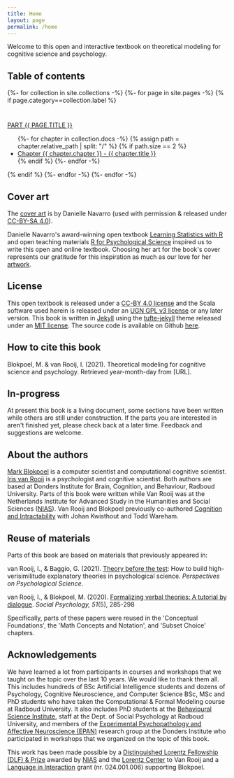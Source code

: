 ```yaml
---
title: Home
layout: page
permalink: /home
---
```


Welcome to this open and interactive textbook on theoretical modeling for cognitive science and psychology.

## Table of contents

{%- for collection in site.collections -%}
{%- for page in site.pages  -%}
{% if page.category==collection.label %}
<p style="text-transform: uppercase; margin-top: 2.5rem;"><a href="{{ site.baseurl }}{{ page.url }}">Part {{ page.title }}</a></p>
<ul>
{%- for chapter in collection.docs -%}
{% assign path = chapter.relative_path | split: "/" %}
{% if path.size == 2 %}
<li style="text-align: left;"><a href="{{ site.baseurl }}{{ chapter.url }}">Chapter {{ chapter.chapter }} - {{ chapter.title }}</a></li>
{% endif %}
{%- endfor -%}
</ul>
{% endif %}
{%- endfor -%}
{%- endfor -%}

## Cover art
The [cover art](https://computationalcognitivescience.github.io/lovelace/) is by Danielle Navarro (used with permission & released under [CC-BY-SA 4.0](https://creativecommons.org/licenses/by-sa/4.0/)).

Danielle Navarro's award-winning open textbook [Learning Statistics with R](https://learningstatisticswithr.com) and open teaching materials [R for Psychological Science](http://psyr.djnavarro.net) inspired us to write this open and online textbook. Choosing her art for the book's cover represents our gratitude for this inspiration as much as our love for her [artwork](https://art.djnavarro.net).

## License
This open textbook is released under a [CC-BY 4.0 license](https://creativecommons.org/licenses/by/4.0/) and the Scala software used herein is released under an [UGN GPL v3 license]() or any later version. This book is written in [Jekyll](https://jekyllrb.com) using the [tufte-jekyll](https://github.com/clayh53/tufte-jekyll) theme released under an [MIT license](https://github.com/fongandrew/hydeout/blob/master/LICENSE.md). The source code is available on Github [here](https://github.com/computationalcognitivescience/lovelace).

## How to cite this book
Blokpoel, M. & van Rooij, I. (2021). Theoretical modeling for cognitive science and psychology. Retrieved year-month-day from [URL].

## In-progress
At present this book is a living document, some sections have been written while others are still under construction. If the parts you are interested in aren't finished yet, please check back at a later time. Feedback and suggestions are welcome.

## About the authors
[Mark Blokpoel](http://www.markblokpoel.com) is a computer scientist and computational cognitive scientist. [Iris van Rooij](irisvanrooijcogsci.com) is a psychologist and cognitive scientist. Both authors are based at Donders Institute for Brain, Cognition, and Behaviour, Radboud University. Parts of this book were written while Van Rooij was at the Netherlands Institute for Advanced Study in the Humanities and Social Sciences ([NIAS](https://nias.knaw.nl)). Van Rooij and Blokpoel previously co-authored [Cognition and Intractability](https://cognitionandintractability.com) with Johan Kwisthout and Todd Wareham.

## Reuse of materials

Parts of this book are based on materials that previously appeared in:

van Rooij, I., & Baggio, G. (2021). [Theory before the test](https://journals.sagepub.com/doi/full/10.1177/1745691620970604): How to build high-verisimilitude explanatory theories in psychological science. *Perspectives on Psychological Science*.

van Rooij, I., & Blokpoel, M. (2020). [Formalizing verbal theories: A tutorial by dialogue](https://doi.org/10.1027/1864-9335/a000428). *Social Psychology, 51*(5), 285-298

Specifically, parts of these papers were reused in the 'Conceptual Foundations', the 'Math Concepts and Notation', and 'Subset Choice' chapters.


## Acknowledgements
We have learned a lot from participants in courses and workshops that we taught on the topic over the last 10 years. We would like to thank them all. This includes hundreds of BSc Artificial Intelligence students and dozens of Psychology, Cognitive Neuroscience, and Computer Science BSc, MSc and PhD students who have taken the Computational & Formal Modeling course at Radboud University. It also includes PhD students at the [Behavioural Science Institute](https://www.ru.nl/bsi/), staff at the Dept. of Social Psychology at Radboud University, and members of the [Experimental Psychopathology and Affective Neuroscience (EPAN)](https://www.epanlab.nl) research group at the Donders Institute who participated in workshops that we organized on the topic of this book.

This work has been made possible by a [Distinguished Lorentz Fellowship (DLF) & Prize](http://nias-lorentz.nl/dlf-fellowships/) awarded by [NIAS](https://nias.knaw.nl) and the [Lorentz Center](https://www.lorentzcenter.nl) to Van Rooij and a [Language in Interaction](https://www.languageininteraction.nl) grant (nr. 024.001.006) supporting Blokpoel.

